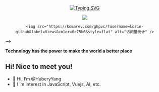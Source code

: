 <!-- main -->
<div align="center">
  
  <!-- dynamic typing effect 动态打字效果 -->
  <div align="center">
    <a href="https://blog.sunguoqi.com/">
      <img src="https://readme-typing-svg.demolab.com?font=Pixelify+Sans&pause=1000&random=false&width=435&lines=console.log(%22Hello%2C+world!%22)" alt="Typing SVG" />
    </a>
  </div>

  <!-- knock code pictures 敲代码的图片 -->

<img src="https://cdn.jsdelivr.net/gh/sun0225SUN/sun0225SUN/assets/images/coding.gif" /><br>

  <!-- profile logo 个人资料徽标 -->
  <!-- <div align="center">
    <a href="https://juejin.cn/user/3257207932075799"><img src="https://img.shields.io/badge/Website-博客-blue" /></a>&emsp;
    <a href="https://space.bilibili.com/23473180/"><img src="https://img.shields.io/badge/Bilibili-B站-ff69b4" /></a>&emsp;
    <a href="https://blog.csdn.net/qq_35578171/"><img src="https://img.shields.io/badge/CSDN-论坛-c32136" /></a>&emsp;
    <a href="https://www.zhihu.com/people/zhjunqiu"><img src="https://img.shields.io/badge/Zhihu-知乎-blue" /></a>&emsp;
    <!-- visitor statistics logo 访问量统计徽标 -->
    <img src="https://komarev.com/ghpvc/?username=Lorin-github&label=Views&color=0e75b6&style=flat" alt="访问量统计" />
  </div> -->
<p><b>Technology has the power to make the world a better place</b></p>
</div>

## Hi! Nice to meet you!

<!-- 个人简介 -->

- 👋 Hi, I’m @HuberyYang
- 👀 I ’m interest in JavaScript, Vuejs, AI, etc.
